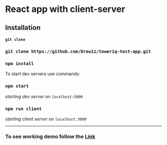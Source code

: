 # React app with client-server

## Installation

#### `git clone`
### `git clone https://github.com/Drew11/toweriq-test-app.git`
### `npm install`

To start dev servers use commands:
### `npm start` 
_starting dev server on `localhost:5000`_
### `npm run client` 
_starting client server on `localhost:3000`_

---

### To see working demo follow the [Link](https://drew11.github.io/toweriq-test-app/)